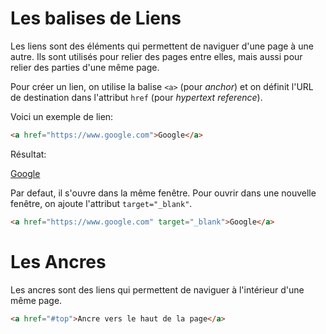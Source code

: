<div w-full h-full>
    <div>
        <h1 w-90 pb-4 text-gradient-html font-mono text-2xl>Les balises de Liens</h1>
    </div>
    <p>
        Les liens sont des éléments qui permettent de naviguer d'une page à une autre. Ils sont utilisés pour relier des pages entre elles, mais aussi pour relier des parties d'une même page.
    </p>
    <p pb-4>
        Pour créer un lien, on utilise la balise <code>&lt;a&gt;</code> (pour <em>anchor</em>) et on définit l'URL de destination dans l'attribut <code>href</code> (pour <em>hypertext reference</em>).
    </p>
    <p>
        Voici un exemple de lien:
    </p>

```html
<a href="https://www.google.com">Google</a>

```
<p>Résultat:</p>
<div>
    <a href="https://www.google.com" text-amber>Google</a>
</div>
<p pb-4 pt-4>
       Par defaut, il s'ouvre dans la même fenêtre. Pour ouvrir dans une nouvelle fenêtre, on ajoute l'attribut <code>target="_blank"</code>.
</p>

```html
<a href="https://www.google.com" target="_blank">Google</a>

```

<h1 text-xl text-gradient-html pt-4>Les Ancres</h1>
<p>
    Les ancres sont des liens qui permettent de naviguer à l'intérieur d'une même page. 
</p>

```html
<a href="#top">Ancre vers le haut de la page</a>

```

</div>